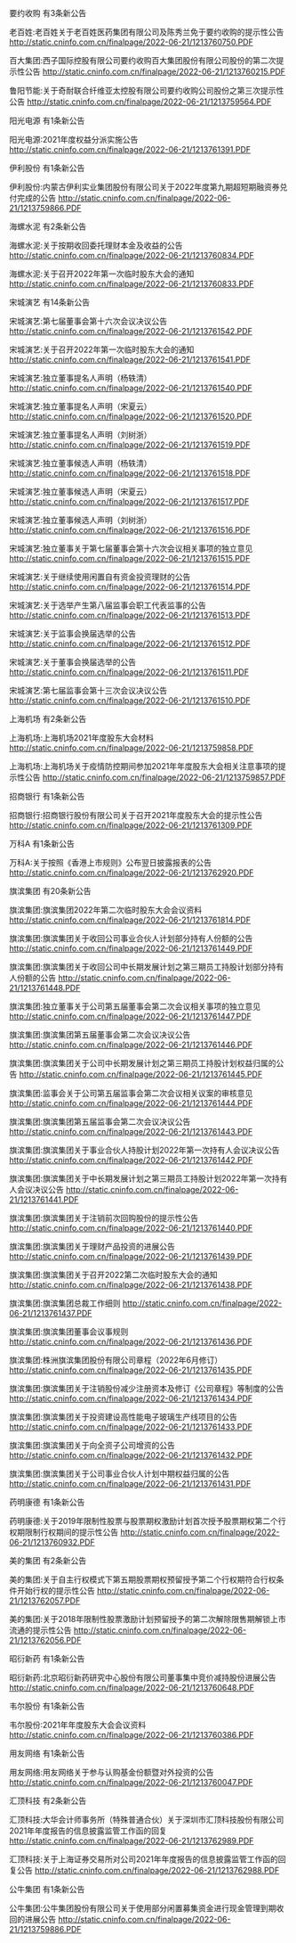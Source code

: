 要约收购 有3条新公告 

老百姓:老百姓关于老百姓医药集团有限公司及陈秀兰免于要约收购的提示性公告 http://static.cninfo.com.cn/finalpage/2022-06-21/1213760750.PDF 

百大集团:西子国际控股有限公司要约收购百大集团股份有限公司股份的第二次提示性公告 http://static.cninfo.com.cn/finalpage/2022-06-21/1213760215.PDF 

鲁阳节能:关于奇耐联合纤维亚太控股有限公司要约收购公司股份之第三次提示性公告 http://static.cninfo.com.cn/finalpage/2022-06-21/1213759564.PDF 

阳光电源 有1条新公告 

阳光电源:2021年度权益分派实施公告 http://static.cninfo.com.cn/finalpage/2022-06-21/1213761391.PDF 

伊利股份 有1条新公告 

伊利股份:内蒙古伊利实业集团股份有限公司关于2022年度第九期超短期融资券兑付完成的公告 http://static.cninfo.com.cn/finalpage/2022-06-21/1213759866.PDF 

海螺水泥 有2条新公告 

海螺水泥:关于按期收回委托理财本金及收益的公告 http://static.cninfo.com.cn/finalpage/2022-06-21/1213760834.PDF 

海螺水泥:关于召开2022年第一次临时股东大会的通知 http://static.cninfo.com.cn/finalpage/2022-06-21/1213760833.PDF 

宋城演艺 有14条新公告 

宋城演艺:第七届董事会第十六次会议决议公告 http://static.cninfo.com.cn/finalpage/2022-06-21/1213761542.PDF 

宋城演艺:关于召开2022年第一次临时股东大会的通知 http://static.cninfo.com.cn/finalpage/2022-06-21/1213761541.PDF 

宋城演艺:独立董事提名人声明（杨轶清） http://static.cninfo.com.cn/finalpage/2022-06-21/1213761540.PDF 

宋城演艺:独立董事提名人声明（宋夏云） http://static.cninfo.com.cn/finalpage/2022-06-21/1213761520.PDF 

宋城演艺:独立董事提名人声明（刘树浙） http://static.cninfo.com.cn/finalpage/2022-06-21/1213761519.PDF 

宋城演艺:独立董事候选人声明（杨轶清） http://static.cninfo.com.cn/finalpage/2022-06-21/1213761518.PDF 

宋城演艺:独立董事候选人声明（宋夏云） http://static.cninfo.com.cn/finalpage/2022-06-21/1213761517.PDF 

宋城演艺:独立董事候选人声明（刘树浙） http://static.cninfo.com.cn/finalpage/2022-06-21/1213761516.PDF 

宋城演艺:独立董事关于第七届董事会第十六次会议相关事项的独立意见 http://static.cninfo.com.cn/finalpage/2022-06-21/1213761515.PDF 

宋城演艺:关于继续使用闲置自有资金投资理财的公告 http://static.cninfo.com.cn/finalpage/2022-06-21/1213761514.PDF 

宋城演艺:关于选举产生第八届监事会职工代表监事的公告 http://static.cninfo.com.cn/finalpage/2022-06-21/1213761513.PDF 

宋城演艺:关于监事会换届选举的公告 http://static.cninfo.com.cn/finalpage/2022-06-21/1213761512.PDF 

宋城演艺:关于董事会换届选举的公告 http://static.cninfo.com.cn/finalpage/2022-06-21/1213761511.PDF 

宋城演艺:第七届监事会第十三次会议决议公告 http://static.cninfo.com.cn/finalpage/2022-06-21/1213761510.PDF 

上海机场 有2条新公告 

上海机场:上海机场2021年度股东大会材料 http://static.cninfo.com.cn/finalpage/2022-06-21/1213759858.PDF 

上海机场:上海机场关于疫情防控期间参加2021年年度股东大会相关注意事项的提示性公告 http://static.cninfo.com.cn/finalpage/2022-06-21/1213759857.PDF 

招商银行 有1条新公告 

招商银行:招商银行股份有限公司关于召开2021年度股东大会的提示性公告 http://static.cninfo.com.cn/finalpage/2022-06-21/1213761309.PDF 

万科A 有1条新公告 

万科A:关于按照《香港上市规则》公布翌日披露报表的公告 http://static.cninfo.com.cn/finalpage/2022-06-21/1213762920.PDF 

旗滨集团 有20条新公告 

旗滨集团:旗滨集团2022年第二次临时股东大会会议资料 http://static.cninfo.com.cn/finalpage/2022-06-21/1213761814.PDF 

旗滨集团:旗滨集团关于收回公司事业合伙人计划部分持有人份额的公告 http://static.cninfo.com.cn/finalpage/2022-06-21/1213761449.PDF 

旗滨集团:旗滨集团关于收回公司中长期发展计划之第三期员工持股计划部分持有人份额的公告 http://static.cninfo.com.cn/finalpage/2022-06-21/1213761448.PDF 

旗滨集团:独立董事关于公司第五届董事会第二次会议相关事项的独立意见 http://static.cninfo.com.cn/finalpage/2022-06-21/1213761447.PDF 

旗滨集团:旗滨集团第五届董事会第二次会议决议公告 http://static.cninfo.com.cn/finalpage/2022-06-21/1213761446.PDF 

旗滨集团:旗滨集团关于公司中长期发展计划之第三期员工持股计划权益归属的公告 http://static.cninfo.com.cn/finalpage/2022-06-21/1213761445.PDF 

旗滨集团:监事会关于公司第五届监事会第二次会议相关议案的审核意见 http://static.cninfo.com.cn/finalpage/2022-06-21/1213761444.PDF 

旗滨集团:旗滨集团第五届监事会第二次会议决议公告 http://static.cninfo.com.cn/finalpage/2022-06-21/1213761443.PDF 

旗滨集团:旗滨集团关于事业合伙人持股计划2022年第一次持有人会议决议公告 http://static.cninfo.com.cn/finalpage/2022-06-21/1213761442.PDF 

旗滨集团:旗滨集团关于中长期发展计划之第三期员工持股计划2022年第一次持有人会议决议公告 http://static.cninfo.com.cn/finalpage/2022-06-21/1213761441.PDF 

旗滨集团:旗滨集团关于注销前次回购股份的提示性公告 http://static.cninfo.com.cn/finalpage/2022-06-21/1213761440.PDF 

旗滨集团:旗滨集团关于理财产品投资的进展公告 http://static.cninfo.com.cn/finalpage/2022-06-21/1213761439.PDF 

旗滨集团:旗滨集团关于召开2022第二次临时股东大会的通知 http://static.cninfo.com.cn/finalpage/2022-06-21/1213761438.PDF 

旗滨集团:旗滨集团总裁工作细则 http://static.cninfo.com.cn/finalpage/2022-06-21/1213761437.PDF 

旗滨集团:旗滨集团董事会议事规则 http://static.cninfo.com.cn/finalpage/2022-06-21/1213761436.PDF 

旗滨集团:株洲旗滨集团股份有限公司章程（2022年6月修订） http://static.cninfo.com.cn/finalpage/2022-06-21/1213761435.PDF 

旗滨集团:旗滨集团关于注销股份减少注册资本及修订《公司章程》等制度的公告 http://static.cninfo.com.cn/finalpage/2022-06-21/1213761434.PDF 

旗滨集团:旗滨集团关于投资建设高性能电子玻璃生产线项目的公告 http://static.cninfo.com.cn/finalpage/2022-06-21/1213761433.PDF 

旗滨集团:旗滨集团关于向全资子公司增资的公告 http://static.cninfo.com.cn/finalpage/2022-06-21/1213761432.PDF 

旗滨集团:旗滨集团关于公司事业合伙人计划中期权益归属的公告 http://static.cninfo.com.cn/finalpage/2022-06-21/1213761431.PDF 

药明康德 有1条新公告 

药明康德:关于2019年限制性股票与股票期权激励计划首次授予股票期权第二个行权期限制行权期间的提示性公告 http://static.cninfo.com.cn/finalpage/2022-06-21/1213760932.PDF 

美的集团 有2条新公告 

美的集团:关于自主行权模式下第五期股票期权预留授予第二个行权期符合行权条件开始行权的提示性公告 http://static.cninfo.com.cn/finalpage/2022-06-21/1213762057.PDF 

美的集团:关于2018年限制性股票激励计划预留授予的第二次解除限售期解锁上市流通的提示性公告 http://static.cninfo.com.cn/finalpage/2022-06-21/1213762056.PDF 

昭衍新药 有1条新公告 

昭衍新药:北京昭衍新药研究中心股份有限公司董事集中竞价减持股份进展公告 http://static.cninfo.com.cn/finalpage/2022-06-21/1213760648.PDF 

韦尔股份 有1条新公告 

韦尔股份:2021年年度股东大会会议资料 http://static.cninfo.com.cn/finalpage/2022-06-21/1213760386.PDF 

用友网络 有1条新公告 

用友网络:用友网络关于参与认购基金份额暨对外投资的公告 http://static.cninfo.com.cn/finalpage/2022-06-21/1213760047.PDF 

汇顶科技 有2条新公告 

汇顶科技:大华会计师事务所（特殊普通合伙）关于深圳市汇顶科技股份有限公司2021年年度报告的信息披露监管工作函的回复 http://static.cninfo.com.cn/finalpage/2022-06-21/1213762989.PDF 

汇顶科技:关于上海证券交易所对公司2021年年度报告的信息披露监管工作函的回复公告 http://static.cninfo.com.cn/finalpage/2022-06-21/1213762988.PDF 

公牛集团 有1条新公告 

公牛集团:公牛集团股份有限公司关于使用部分闲置募集资金进行现金管理到期收回的进展公告 http://static.cninfo.com.cn/finalpage/2022-06-21/1213759886.PDF 

